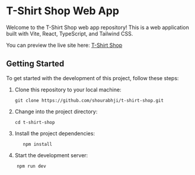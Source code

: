 # T-Shirt Shop Web App

Welcome to the T-Shirt Shop web app repository! This is a web application built with Vite, React, TypeScript, and Tailwind CSS.

You can preview the live site here: [T-Shirt Shop](https://t-shirt-shop-shourabhji.netlify.app/)

## Getting Started

To get started with the development of this project, follow these steps:

1. Clone this repository to your local machine:

   ```shell
   git clone https://github.com/shourabhji/t-shirt-shop.git

2. Change into the project directory:

   ```shell
   cd t-shirt-shop

3. Install the project dependencies:

   ```shell
      npm install

4. Start the development server:

  ```shell
      npm run dev
